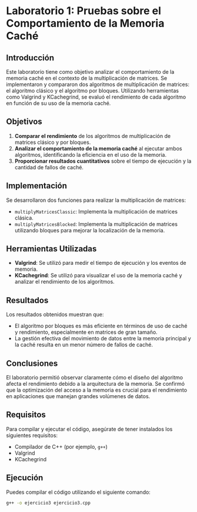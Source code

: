 # Laboratorio 1: Pruebas sobre el Comportamiento de la Memoria Caché

## Introducción

Este laboratorio tiene como objetivo analizar el comportamiento de la memoria caché en el contexto de la multiplicación de matrices. Se implementaron y compararon dos algoritmos de multiplicación de matrices: el algoritmo clásico y el algoritmo por bloques. Utilizando herramientas como Valgrind y KCachegrind, se evaluó el rendimiento de cada algoritmo en función de su uso de la memoria caché.

## Objetivos

1. **Comparar el rendimiento** de los algoritmos de multiplicación de matrices clásico y por bloques.
2. **Analizar el comportamiento de la memoria caché** al ejecutar ambos algoritmos, identificando la eficiencia en el uso de la memoria.
3. **Proporcionar resultados cuantitativos** sobre el tiempo de ejecución y la cantidad de fallos de caché.

## Implementación

Se desarrollaron dos funciones para realizar la multiplicación de matrices:

- `multiplyMatricesClassic`: Implementa la multiplicación de matrices clásica.
- `multiplyMatricesBlocked`: Implementa la multiplicación de matrices utilizando bloques para mejorar la localización de la memoria.

## Herramientas Utilizadas

- **Valgrind**: Se utilizó para medir el tiempo de ejecución y los eventos de memoria.
- **KCachegrind**: Se utilizó para visualizar el uso de la memoria caché y analizar el rendimiento de los algoritmos.

## Resultados

Los resultados obtenidos muestran que:

- El algoritmo por bloques es más eficiente en términos de uso de caché y rendimiento, especialmente en matrices de gran tamaño.
- La gestión efectiva del movimiento de datos entre la memoria principal y la caché resulta en un menor número de fallos de caché.

## Conclusiones

El laboratorio permitió observar claramente cómo el diseño del algoritmo afecta el rendimiento debido a la arquitectura de la memoria. Se confirmó que la optimización del acceso a la memoria es crucial para el rendimiento en aplicaciones que manejan grandes volúmenes de datos.

## Requisitos

Para compilar y ejecutar el código, asegúrate de tener instalados los siguientes requisitos:

- Compilador de C++ (por ejemplo, `g++`)
- Valgrind
- KCachegrind

## Ejecución

Puedes compilar el código utilizando el siguiente comando:

```bash
g++ -o ejercicio3 ejercicio3.cpp
```

